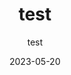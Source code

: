---
layout: post
title: 'test'
subtitle: 'test'
date: 2023-05-20
categories: ACM
cover: ''
tags: XCPX
---